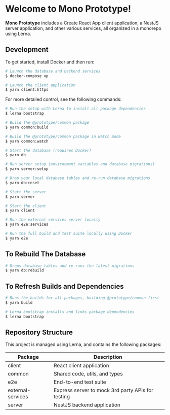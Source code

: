 # Welcome to **Mono Prototype**!

**Mono Prototype** includes a Create React App client application, a NestJS server application, and other various services, all organized in a monorepo using Lerna.

## Development

To get started, install Docker and then run:

```bash
# Launch the database and backend services
$ docker-compose up

# Launch the client application
$ yarn client:https
```

For more detailed control, see the following commands:

```bash
# Run the setup with Lerna to install all package dependencies
$ lerna bootstrap

# Build the @prototype/common package
$ yarn common:build

# Build the @prototype/common package in watch mode
$ yarn common:watch

# Start the database (requires Docker)
$ yarn db

# Run server setup (environment variables and database migrations)
$ yarn server:setup

# Drop your local database tables and re-run database migrations
$ yarn db:reset

# Start the server
$ yarn server

# Start the client
$ yarn client

# Run the external services server locally
$ yarn e2e:services

# Run the full build and test suite locally using Docker
$ yarn e2e
```

## To Rebuild The Database

```bash
# Drops database tables and re-runs the latest migrations
$ yarn db:rebuild
```

## To Refresh Builds and Dependencies

```bash
# Runs the builds for all packages, building @prototype/common first
$ yarn build

# Lerna bootstrap installs and links package dependencies
$ lerna bootstrap
```

## Repository Structure

This project is managed using Lerna, and contains the following packages:

| Package           | Description                                       |
| ----------------- | ------------------------------------------------- |
| client            | React client application                          |
| common            | Shared code, utils, and types                     |
| e2e               | End-to-end test suite                             |
| external-services | Express server to mock 3rd party APIs for testing |
| server            | NestJS backend application                        |
